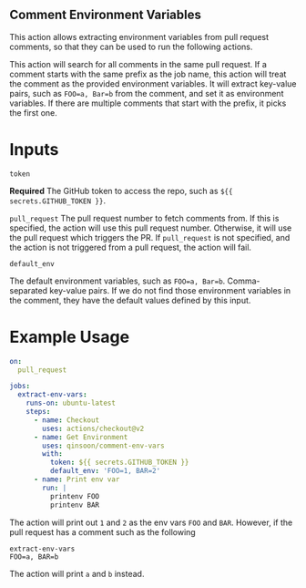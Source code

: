 Comment Environment Variables
---

This action allows extracting environment variables from pull request comments, 
so that they can be used to run the following actions. 

This action will search for all comments in the same pull request. If a comment 
starts with the same prefix as the job name, this action will treat the comment 
as the provided environment variables. It will extract key-value pairs, such as
`FOO=a, Bar=b` from the comment, and set it as environment variables. If there
are multiple comments that start with the prefix, it picks the first one.

Inputs
===

`token`

**Required** The GitHub token to access the repo, such as `${{ secrets.GITHUB_TOKEN }}`.

`pull_request`
The pull request number to fetch comments from. If this is specified, the action will use this pull request number. Otherwise,
it will use the pull request which triggers the PR. If `pull_request` is not specified, and the action is not triggered from a
pull request, the action will fail.

`default_env`

The default environment variables, such as `FOO=a, Bar=b`. Comma-separated key-value pairs. If we do not find those environment variables in the comment,
they have the default values defined by this input.

Example Usage
===

```yaml
on:
  pull_request

jobs:
  extract-env-vars:
    runs-on: ubuntu-latest
    steps:
      - name: Checkout
        uses: actions/checkout@v2
      - name: Get Environment
        uses: qinsoon/comment-env-vars
        with:
          token: ${{ secrets.GITHUB_TOKEN }}
          default_env: 'FOO=1, BAR=2'
      - name: Print env var
        run: |
          printenv FOO
          printenv BAR
```

The action will print out `1` and `2` as the env vars `FOO` and `BAR`. However, if the pull request has a comment such as the following

```
extract-env-vars
FOO=a, BAR=b
```

The action will print `a` and `b` instead. 